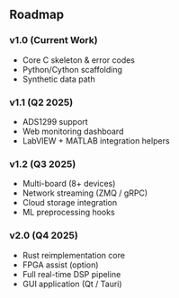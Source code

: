 ## Roadmap

### v1.0 (Current Work)
* Core C skeleton & error codes
* Python/Cython scaffolding
* Synthetic data path

### v1.1 (Q2 2025)
* ADS1299 support
* Web monitoring dashboard
* LabVIEW + MATLAB integration helpers

### v1.2 (Q3 2025)
* Multi-board (8+ devices)
* Network streaming (ZMQ / gRPC)
* Cloud storage integration
* ML preprocessing hooks

### v2.0 (Q4 2025)
* Rust reimplementation core
* FPGA assist (option)
* Full real-time DSP pipeline
* GUI application (Qt / Tauri)
